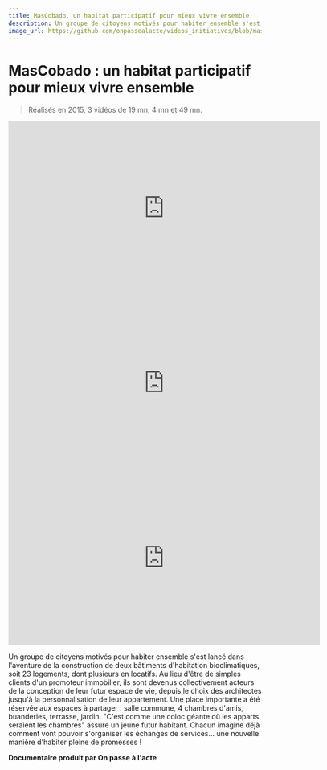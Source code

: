 ```yaml
---
title: MasCobado, un habitat participatif pour mieux vivre ensemble
description: Un groupe de citoyens motivés pour habiter ensemble s'est lancé dans l'aventure de la construction de deux bâtiments d'habitation bioclimatiques, soit 23 logements, dont plusieurs en locatifs.
image_url: https://github.com/onpassealacte/videos_initiatives/blob/master/media/mascobado.jpg?raw=true
---
```



# MasCobado : un habitat participatif pour mieux vivre ensemble

> Réalisés en 2015, 3 vidéos de 19 mn, 4 mn et 49 mn.

<iframe src="https://player.vimeo.com/video/128744646" width="620" height="348" frameborder="0" webkitallowfullscreen mozallowfullscreen allowfullscreen></iframe>

<iframe src="https://player.vimeo.com/video/127336183" width="620" height="348" frameborder="0" webkitallowfullscreen mozallowfullscreen allowfullscreen></iframe>

<iframe src="https://player.vimeo.com/video/128744647" width="620" height="348" frameborder="0" webkitallowfullscreen mozallowfullscreen allowfullscreen></iframe>

Un groupe de citoyens motivés pour habiter ensemble s'est lancé dans l'aventure de la construction de deux bâtiments d'habitation bioclimatiques, soit 23 logements, dont plusieurs en locatifs.
Au lieu d'être de simples clients d'un promoteur immobilier, ils sont devenus collectivement acteurs de la conception de leur futur espace de vie, depuis le choix des architectes jusqu'à la personnalisation de leur appartement.
Une place importante a été réservée aux espaces à partager : salle commune, 4 chambres d'amis, buanderies, terrasse, jardin.
"C'est comme une coloc géante où les apparts seraient les chambres" assure un jeune futur habitant.
Chacun imagine déjà comment vont pouvoir s'organiser les échanges de services... une nouvelle manière d'habiter pleine de promesses !

**Documentaire produit par On passe à l'acte**
